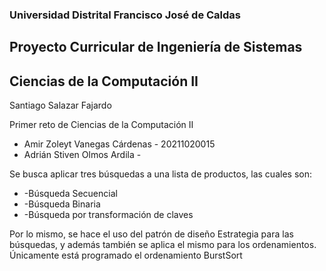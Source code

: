 ### Universidad Distrital Francisco José de Caldas ###
## Proyecto Curricular de Ingeniería de Sistemas ##

## Ciencias de la Computación II ##
Santiago Salazar Fajardo


Primer reto de Ciencias de la Computación II
* Amir Zoleyt Vanegas Cárdenas - 20211020015
* Adrián Stiven Olmos Ardila   - 


Se busca aplicar tres búsquedas a una lista de productos, las cuales son:
* -Búsqueda Secuencial
* -Búsqueda Binaria
* -Búsqueda por transformación de claves

Por lo mismo, se hace el uso del patrón de diseño Estrategia para las búsquedas, y además
también se aplica el mismo para los ordenamientos. Únicamente está programado el ordenamiento
BurstSort


